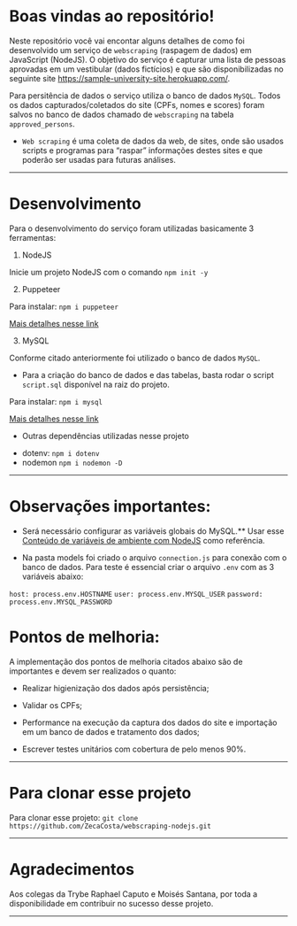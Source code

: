 # Boas vindas ao repositório!
Neste repositório você vai encontar alguns detalhes de como foi desenvolvido um serviço de `webscraping` (raspagem de dados) em JavaScript (NodeJS). O objetivo do serviço é capturar uma lista de pessoas aprovadas em um vestibular (dados fictícios) e que são disponibilizadas no seguinte site https://sample-university-site.herokuapp.com/.

Para persitência de dados o serviço utiliza o banco de dados `MySQL`. Todos os dados capturados/coletados do site (CPFs, nomes e scores) foram salvos no banco de dados chamado de `webscraping` na tabela `approved_persons`.

* `Web scraping` é uma coleta de dados da web, de sites, onde são usados scripts e programas para “raspar” informações destes sites e que poderão ser usadas para futuras análises.

---

# Desenvolvimento
Para o desenvolvimento do serviço foram utilizadas basicamente 3 ferramentas:

1. NodeJS

Inicie um projeto NodeJS com o comando `npm init -y`

2. Puppeteer

Para instalar: `npm i puppeteer`

[Mais detalhes nesse link](https://www.npmjs.com/package/puppeteer)

3. MySQL

Conforme citado anteriormente foi utilizado o banco de dados `MySQL`.

- Para a criação do banco de dados e das tabelas, basta rodar o script `script.sql` disponível na raiz do projeto.

Para instalar: `npm i mysql`

[Mais detalhes nesse link](https://www.npmjs.com/package/mysql)

* Outras dependências utilizadas nesse projeto
- dotenv: `npm i dotenv`
- nodemon `npm i nodemon -D`

---

# Observações importantes:

- Será necessário configurar as variáveis globais do MySQL.** Usar esse [Conteúdo de variáveis de ambiente com NodeJS](https://blog.rocketseat.com.br/variaveis-ambiente-nodejs/) como referência.

- Na pasta models foi criado o arquivo `connection.js` para conexão com o banco de dados. Para teste é essencial criar o arquivo `.env` com as 3 variáveis abaixo:

`host: process.env.HOSTNAME`
`user: process.env.MYSQL_USER`
`password: process.env.MYSQL_PASSWORD`

# Pontos de melhoria:
A implementação dos pontos de melhoria citados abaixo são de importantes e devem ser realizados o quanto:

- Realizar higienização dos dados após persistência;

- Validar os CPFs;

- Performance na execução da captura dos dados do site e importação em um banco de dados e tratamento dos dados;

- Escrever testes unitários com cobertura de pelo menos 90%.

---

# Para clonar esse projeto
Para clonar esse projeto: `git clone  https://github.com/ZecaCosta/webscraping-nodejs.git`

---

# Agradecimentos
Aos colegas da Trybe Raphael Caputo e Moisés Santana, por toda a disponibilidade em contribuir no sucesso desse projeto.

---